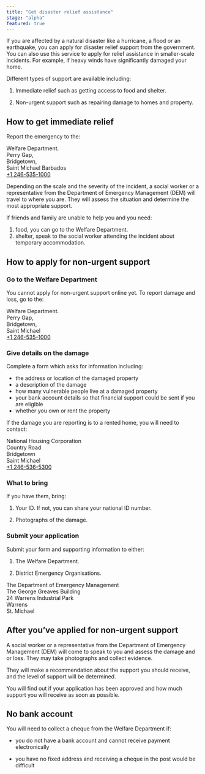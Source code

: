 ```yaml
---
title: "Get disaster relief assistance"
stage: "alpha"
featured: true
---
```


If you are affected by a natural disaster like a hurricane, a flood or an earthquake, you can apply for disaster relief support from the government. You can also use this service to apply for relief assistance in smaller-scale incidents. For example, if heavy winds have significantly damaged your home.

Different types of support are available including:

1. Immediate relief such as getting access to food and shelter.

2. Non-urgent support such as repairing damage to homes and property.

## How to get immediate relief

Report the emergency to the:

Welfare Department.  
Perry Gap,  
Bridgetown,  
Saint Michael Barbados  
[+1 246-535-1000](tel:+12465351000)  

Depending on the scale and the severity of the incident, a social worker or a representative from the Department of Emergency Management (DEM) will travel to where you are. They will assess the situation and determine the most appropriate support. 

If friends and family are unable to help you and you need:

1. food, you can go to the Welfare Department. 
2. shelter, speak to the social worker attending the incident about temporary accommodation. 

## How to apply for non-urgent support 

### Go to the Welfare Department

You cannot apply for non-urgent support online yet. To report damage and loss, go to the:

Welfare Department.  
Perry Gap,  
Bridgetown,  
Saint Michael  
[+1 246-535-1000](tel:+12465351000)  


### Give details on the damage

Complete a form which asks for information including:

- the address or location of the damaged property 
- a description of the damage
- how many vulnerable people live at a damaged property
- your bank account details so that financial support could be sent if you are eligible
- whether you own or rent the property

If the damage you are reporting is to a rented home, you will need to contact:

National Housing Corporation  
Country Road  
Bridgetown  
Saint Michael   
[+1 246-536-5300](tel:+12465365300)   

### What to bring

If you have them, bring:

1. Your ID. If not, you can share your national ID number. 

2. Photographs of the damage.

### Submit your application

Submit your form and supporting information to either:

1. The Welfare Department. 

2. District Emergency Organisations.

​​The Department of Emergency Management  
The George Greaves Building  
24 Warrens Industrial Park  
Warrens  
St. Michael  

## After you’ve applied for non-urgent support

A social worker or a representative from the Department of Emergency Management (DEM) will come to speak to you and assess the damage and or loss. They may take photographs and collect evidence.

They will make a recommendation about the support you should receive, and the level of support will be determined.

You will find out if your application has been approved and how much support you will receive as soon as possible.

## No bank account

You will need to collect a cheque from the Welfare Department if:

- you do not have a bank account and cannot receive payment electronically

- you have no fixed address and receiving a cheque in the post would be difficult